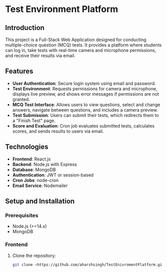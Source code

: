 # Test Environment Platform

## Introduction

This project is a Full-Stack Web Application designed for conducting multiple-choice question (MCQ) tests. It provides a platform where students can log in, take tests with real-time camera and microphone permissions, and receive their results via email.

## Features

- **User Authentication**: Secure login system using email and password.
- **Test Environment**: Requests permissions for camera and microphone, displays live preview, and shows error messages if permissions are not granted.
- **MCQ Test Interface**: Allows users to view questions, select and change answers, navigate between questions, and includes a camera preview.
- **Test Submission**: Users can submit their tests, which redirects them to a "Finish Test" page.
- **Score and Evaluation**: Cron job evaluates submitted tests, calculates scores, and sends results to users via email.

## Technologies

- **Frontend**: React.js
- **Backend**: Node.js with Express
- **Database**: MongoDB
- **Authentication**: JWT or session-based
- **Cron Jobs**: node-cron
- **Email Service**: Nodemailer

## Setup and Installation

### Prerequisites

- Node.js (>=14.x)
- MongoDB

### Frontend

1. Clone the repository:
   ```bash
   git clone <https://github.com/aharshsingh/TestEnivromentPlatform.git>
